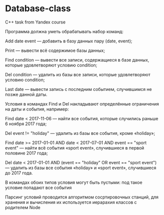 # Database-class
C++ task from Yandex course

Программа должна уметь обрабатывать набор команд:

Add date event — добавить в базу данных пару (date, event);

Print — вывести всё содержимое базы данных;

Find condition — вывести все записи, содержащиеся в базе данных, которые удовлетворяют условию condition;

Del condition — удалить из базы все записи, которые удовлетворяют условию condition;

Last date — вывести запись с последним событием, случившимся не позже данной даты.

Условия в командах Find и Del накладывают определённые ограничения на даты и события, например:

Find date < 2017-11-06 — найти все события, которые случились раньше 6 ноября 2017 года;

Del event != "holiday" — удалить из базы все события, кроме «holiday»;

Find date >= 2017-01-01 AND date < 2017-07-01 AND event == "sport event" — найти всё события «sport event», случившиеся в первой половине 2017 года;

Del date < 2017-01-01 AND (event == "holiday" OR event == "sport event") — удалить из базы все события «holiday» и «sport event», случившиеся до 2017 года.

В командах обоих типов условия могут быть пустыми: под такое условие попадают все события

Парсинг условий проводится алгоритмом сосртировочных станций, для хранения и вычисления их используется иерарахия классов с родителем Node

